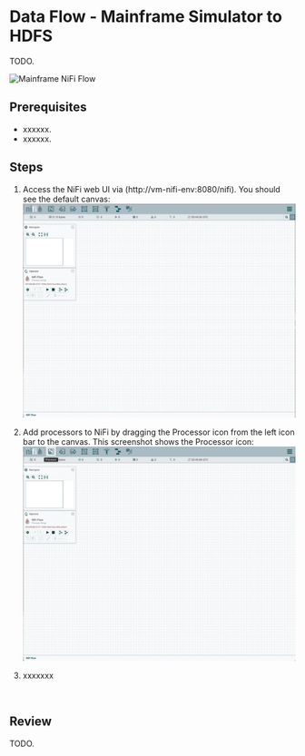# Data Flow - Mainframe Simulator to HDFS

TODO.

![Mainframe NiFi Flow](images/xxxx.png)

## Prerequisites
* xxxxxx.
* xxxxxx.

## Steps
1. Access the NiFi web UI via (http://vm-nifi-env:8080/nifi). You should see the default canvas:
![NiFi Canvas](images/image1.png)

2. Add processors to NiFi by dragging the Processor icon from the left icon bar to the canvas. This screenshot shows the Processor icon:
![processors](images/image2.png)

3. xxxxxxx


<br>

## Review
TODO.

